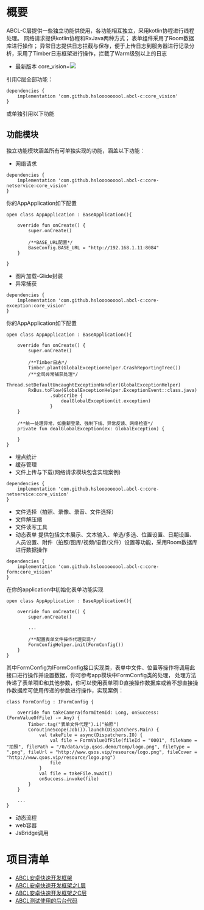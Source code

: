 # 概要
ABCL-C层提供一些独立功能供使用，各功能相互独立，采用kotlin协程进行线程处理。
网络请求提供kotlin协程和RxJava两种方式；
表单组件采用了Room数据库进行操作；
异常日志提供日志拦截与保存，便于上传日志到服务器进行记录分析，采用了Timber日志框架进行操作，拦截了Warm级别以上的日志

- 最新版本
core_vision=[![](https://jitpack.io/v/hslooooooool/abcl-c.svg)](https://jitpack.io/#hslooooooool/abcl-c)

引用C层全部功能：
```
dependencies {
    implementation 'com.github.hslooooooool.abcl-c:core_vision'
}
```
或单独引用以下功能

## 功能模块
独立功能模块涵盖所有可单独实现的功能，涵盖以下功能：
- 网络请求
```
dependencies {
    implementation 'com.github.hslooooooool.abcl-c:core-netservice:core_vision'
}
```
你的AppApplication如下配置
```
open class AppApplication : BaseApplication(){

    override fun onCreate() {
        super.onCreate()

        /**BASE_URL配置*/
        BaseConfig.BASE_URL = "http://192.168.1.11:8084"
    }

}
```
- 图片加载-Glide封装
- 异常捕获
```
dependencies {
    implementation 'com.github.hslooooooool.abcl-c:core-exception:core_vision'
}
```
你的AppApplication如下配置
```
open class AppApplication : BaseApplication(){

    override fun onCreate() {
        super.onCreate()

        /**Timber日志*/
        Timber.plant(GlobalExceptionHelper.CrashReportingTree())
        /**全局异常捕获处理*/
        Thread.setDefaultUncaughtExceptionHandler(GlobalExceptionHelper)
        RxBus.toFlow(GlobalExceptionHelper.ExceptionEvent::class.java)
                .subscribe {
                    dealGlobalException(it.exception)
                }
    }

    /**统一处理异常，如重新登录、强制下线、异常反馈、网络检查*/
    private fun dealGlobalException(ex: GlobalException) {

    }
}
```
- 埋点统计
- 缓存管理
- 文件上传与下载(网络请求模块包含实现案例)
```
dependencies {
    implementation 'com.github.hslooooooool.abcl-c:core-netservice:core_vision'
}
```
- 文件选择（拍照、录像、录音、文件选择）
- 文件解压缩
- 文件读写工具
- 动态表单
提供包括文本展示、文本输入、单选/多选、位置设置、日期设置、人员设置、附件（拍照/图库/视频/语音/文件）设置等功能，采用Room数据库进行数据操作
```
dependencies {
    implementation 'com.github.hslooooooool.abcl-c:core-form:core_vision'
}
```
在你的application中初始化表单功能实现
```
open class AppApplication : BaseApplication(){

    override fun onCreate() {
        super.onCreate()

        ...

        /**配置表单文件操作代理实现*/
        FormConfigHelper.init(FormConfig())
    }
}
```
其中FormConfig为IFormConfig接口实现类，表单中文件、位置等操作将调用此接口进行操作并设置数据，你可参考app模块中FormConfig类的处理，
处理方法传递了表单项ID和其他参数，你可以使用表单项ID直接操作数据库或若不想直接操作数据库可使用传递的参数进行操作，实现案例：
```
class FormConfig : IFormConfig {

    override fun takeCamera(formItemId: Long, onSuccess: (FormValueOfFile) -> Any) {
        Timber.tag("表单文件代理").i("拍照")
        CoroutineScope(Job()).launch(Dispatchers.Main) {
            val takeFile = async(Dispatchers.IO) {
                val file = FormValueOfFile(fileId = "0001", fileName = "拍照", filePath = "/0/data/vip.qsos.demo/temp/logo.png", fileType = ".png", fileUrl = "http://www.qsos.vip/resource/logo.png", fileCover = "http://www.qsos.vip/resource/logo.png")
                file
            }
            val file = takeFile.await()
            onSuccess.invoke(file)
        }
    }

    ...
}
```
- 动态流程
- web容器
- JsBridge调用

# 项目清单
- [ABCL安卓快速开发框架](https://github.com/hslooooooool/abcl)
- [ABCL安卓快速开发框架之L层](https://github.com/hslooooooool/abcl-l)
- [ABCL安卓快速开发框架之C层](https://github.com/hslooooooool/abcl-c)
- [ABCL测试使用的后台代码](https://github.com/hslooooooool/ktorm-demo)
